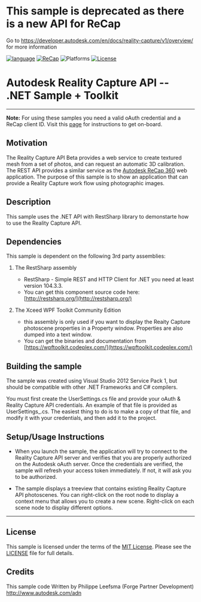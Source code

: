 This sample is deprecated as there is a new API for ReCap
=======================
Go to https://developer.autodesk.com/en/docs/reality-capture/v1/overview/ for more information

[![language](https://img.shields.io/badge/language-C%23-blue.svg)](https://www.visualstudio.com/)
[![ReCap](https://img.shields.io/badge/Reality%20Capture%20API-v3.1%20-green.svg)](http://developer-recap-autodesk.github.io/)
![Platforms](https://img.shields.io/badge/platform-windows-lightgray.svg)
[![License](http://img.shields.io/:license-mit-blue.svg)](http://opensource.org/licenses/MIT)

# Autodesk Reality Capture API -- .NET Sample + Toolkit
--------------------

<b>Note:</b> For using these samples you need a valid oAuth credential and a ReCap client ID. Visit this [page](http://developer-recap-autodesk.github.io/) for instructions to get on-board.

## Motivation

The Reality Capture API Beta provides a web service to create textured mesh from a set of photos, and can request an automatic 3D calibration. The REST API provides a similar service as the [Autodesk ReCap 360](http://www.autodesk.com/products/recap-360/overview) web application. The purpose of this sample is to show an application that can provide a Reality Capture work flow using photographic images.

Description
--------------------
This sample uses the .NET API with RestSharp library to demonstarte how to use the Reality Capture API.

Dependencies
--------------------
This sample is dependent on the following 3rd party assemblies:

1. The RestSharp assembly
	* RestSharp - Simple REST and HTTP Client for .NET you need at least version 104.3.3. 
	* You can get this component source code here: [http://restsharp.org/](http://restsharp.org/)

2. The Xceed WPF Toolkit Community Edition
	* this assembly is only used if you want to display the Reaity Capture photoscene properties in a Property window. Properties are also dumped into a text window. 
	* You can get the binaries and documentation from [https://wpftoolkit.codeplex.com/](https://wpftoolkit.codeplex.com/)


Building the sample
---------------------------

The sample was created using Visual Studio 2012 Service Pack 1, but should be compatible with other .NET Frameworks and C# compilers.

You must first create the UserSettings.cs file and provide your oAuth & Reality Capture API credentials. An example of that file is provided as UserSettings_.cs. The easiest thing to do is to make a copy of that file, and modify it with your credentials, and then add it to the project.
	 
Setup/Usage Instructions
-------------------------

* When you launch the sample, the application will try to connect to the Reality Capture API server and verifies that you are properly authorized on the Autodesk oAuth server. Once the credentials are verified, the sample will refresh your access token immediately. If not, it will ask you to be authorized. 

* The sample displays a treeview that contains existing Reality Capture API photoscenes. You can right-click on the root node to display a context menu that allows you to create a new scene. Right-click on each scene node to display different options.


--------

## License

This sample is licensed under the terms of the [MIT License](http://opensource.org/licenses/MIT). Please see the [LICENSE](LICENSE) file for full details.


## Credits

This sample code Written by Philippe Leefsma (Forge Partner Development)  
http://www.autodesk.com/adn  
